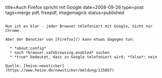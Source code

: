title=Auch Firefox spricht mit Google
date=2008-09-26
type=post
tags=merge pdf, freepdf, imagemagick
status=published
~~~~~~

Nun ist es klar - jeder Browser telefoniert mit Google, nicht nur Chrome.

Aber der Benutzer von [Firefox]() kann etwas dagegen tun:

  * *about:config*
  * nach *browser.safebrowsing.enabled* suchen
  * *true* bedeutet, dass zu Google telefoniert wird; *false*: nein

Quelle: [heise-newsticker](https://www.heise.de/newsticker/meldung/115857)
